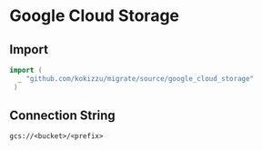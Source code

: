 # Google Cloud Storage


## Import

```go
import (
  _ "github.com/kokizzu/migrate/source/google_cloud_storage"
 )
 ```

## Connection String

`gcs://<bucket>/<prefix>`
